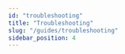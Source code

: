 ```yaml
---
id: "troubleshooting"
title: "Troubleshooting"
slug: "/guides/troubleshooting"
sidebar_position: 4
---
```


